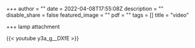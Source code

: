 +++
author = ""
date = 2022-04-08T17:55:08Z
description = ""
disable_share = false
featured_image = ""
pdf = ""
tags = []
title = "video"

+++
lamp attachment

{{< youtube y3a_g__DXfE >}}